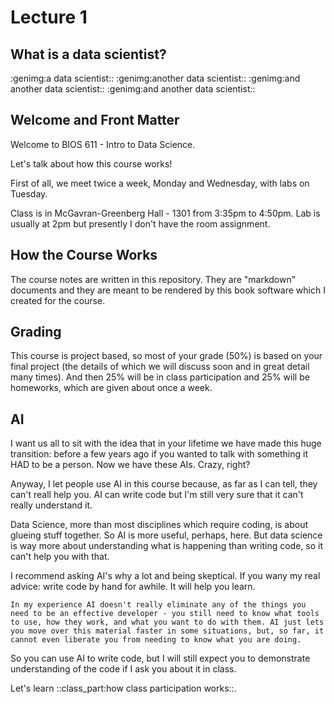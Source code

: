 Lecture 1
=========

What is a data scientist?
-------------------------

:genimg:a data scientist::
:genimg:another data scientist::
:genimg:and another data scientist::
:genimg:and another data scientist::

Welcome and Front Matter
------------------------

Welcome to BIOS 611 - Intro to Data Science.

Let's talk about how this course works!

First of all, we meet twice a week, Monday and Wednesday, with labs
on Tuesday.

Class is in McGavran-Greenberg Hall - 1301 from 3:35pm to 4:50pm.
Lab is usually at 2pm but presently I don't have the room assignment.

How the Course Works
--------------------

The course notes are written in this repository. They are "markdown" documents
and they are meant to be rendered by this book software which I created for the
course.

Grading
-------

This course is project based, so most of your grade (50%) is based on your 
final project (the details of which we will discuss soon and in great detail many
times). And then 25% will be in class participation and 25% will be 
homeworks, which are given about once a week.

AI
--

I want us all to sit with the idea that in your lifetime we have made this huge
transition: before a few years ago if you wanted to talk with something it HAD
to be a person. Now we have these AIs. Crazy, right?

Anyway, I let people use AI in this course because, as far as I can tell, they
can't reall help you. AI can write code but I'm still very sure that it can't really
understand it.

Data Science, more than most disciplines which require coding, is about glueing
stuff together. So AI is more useful, perhaps, here. But data science is way
more about understanding what is happening than writing code, so it can't help
you with that. 

I recommend asking AI's why a lot and being skeptical. If you wany my real
advice: write code by hand for awhile. It will help you learn.

```sidebar
In my experience AI doesn't really eliminate any of the things you need to be an effective developer - you still need to know what tools to use, how they work, and what you want to do with them. AI just lets you move over this material faster in some situations, but, so far, it cannot even liberate you from needing to know what you are doing. 
```
So you can use AI to write code, but I will still expect you to demonstrate
understanding of the code if I ask you about it in class.

Let's learn ::class_part:how class participation works::.